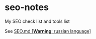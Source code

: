 seo-notes
=========

My SEO check list and tools list

See [SEO.md [**Warning**: russian language] ](/SEO.md)
